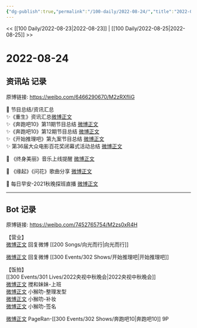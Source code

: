 ```yaml
---
{"dg-publish":true,"permalink":"/100-daily/2022-08-24/","title":"2022-08-24"}
---
```



<< [[100 Daily/2022-08-23\|2022-08-23]] | [[100 Daily/2022-08-25\|2022-08-25]] >>

# 2022-08-24

## 资讯站 记录

原博链接: https://weibo.com/6466290670/M2zRXfIiG

🌟 节目总结/资讯汇总  
✨《重生》资讯汇总[微博正文](https://m.weibo.cn/6466290670/4805966476873612)  
✨《奔跑吧10》第11期节目总结 [微博正文](https://m.weibo.cn/6466290670/4805952618105943)  
✨《奔跑吧10》第12期节目总结 [微博正文](https://m.weibo.cn/6466290670/4806038068398467)  
✨《开始推理吧》第九案节目总结 [微博正文](https://m.weibo.cn/6466290670/4806025125036765)  
✨ 第36届大众电影百花奖闭幕式活动总结 [微博正文](https://m.weibo.cn/6466290670/4806097184229509)

🌟 《终身美丽》音乐上线提醒 [微博正文](https://m.weibo.cn/6466290670/4806144868484665)

🌟 《缘起》《问花》歌曲分享 [微博正文](https://m.weibo.cn/6466290670/4806092107814042)

🌟 每日早安-2021秋晚探班直播 [微博正文](https://m.weibo.cn/6466290670/4805911946199201)

---
## Bot 记录

原博链接: https://weibo.com/7452765754/M2zs0xR4H

【营业】  
[微博正文](https://weibo.com/detail/4803395607596594) 回复微博 [[200 Songs/向光而行\|向光而行]]

[微博正文](https://weibo.com/detail/4799539318624976) 回复微博 [[300 Events/302 Shows/开始推理吧\|开始推理吧]]

【饭拍】  
[[300 Events/301 Lives/2022央视中秋晚会\|2022央视中秋晚会]]  
[微博正文](https://weibo.com/detail/4805740961988764) 搅和妹妹-上班  
[微博正文](https://weibo.com/detail/4805898986325669) 小𤠣叻-整理发型  
[微博正文](https://weibo.com/detail/4806000538813729) 小𤠣叻-补妆  
[微博正文](https://weibo.com/detail/4806100198626790) 小𤠣叻-签名

[微博正文](https://weibo.com/detail/4805921765592863) PageRan-[[300 Events/302 Shows/奔跑吧10\|奔跑吧10]] 9P
